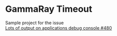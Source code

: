 # GammaRay Timeout
Sample project for the issue <br>
[Lots of output on applications debug console #480](https://github.com/KDAB/GammaRay/issues/480)
